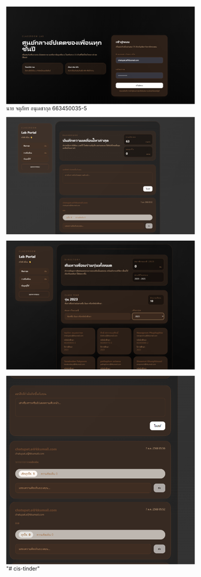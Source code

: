 ![alt text](image.png)
นาย จตุภัทร อนุเดชากุล 663450035-5

![alt text](image-1.png)

![alt text](image-2.png)

![alt text](image-3.png)"# cis-tinder" 
